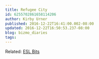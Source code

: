 ```yaml
---
title: Refugee City
id: 6255702861658114206
author: Kirby Urner
published: 2016-12-22T16:41:00.002-08:00
updated: 2016-12-22T16:50:53.237-08:00
blog: bizmo_diaries
tags: 
---
```


Related:
[ESL Bits](http://esl-bits.net/advanced.listening/Media/2016-01-09/Refugee.Camp/default.html)